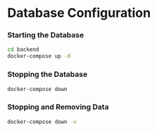 # Database Configuration

### Starting the Database
```bash
cd backend
docker-compose up -d
```

### Stopping the Database
```bash
docker-compose down
```

### Stopping and Removing Data
```bash
docker-compose down -v
```